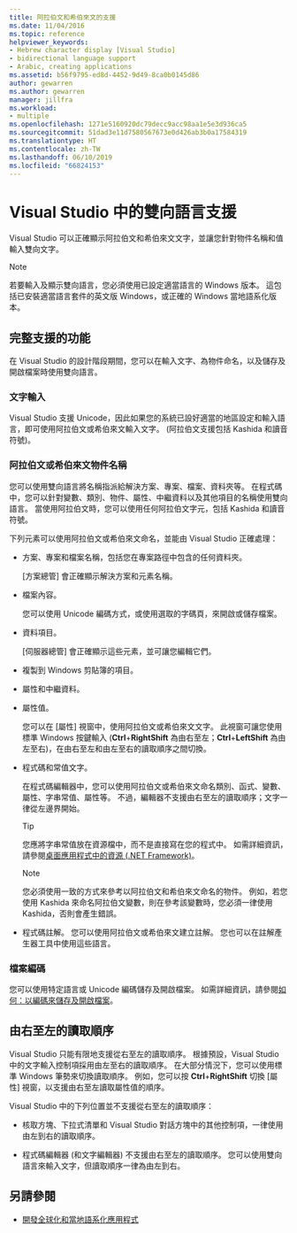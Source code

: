 ```yaml
---
title: 阿拉伯文和希伯來文的支援
ms.date: 11/04/2016
ms.topic: reference
helpviewer_keywords:
- Hebrew character display [Visual Studio]
- bidirectional language support
- Arabic, creating applications
ms.assetid: b56f9795-ed8d-4452-9d49-8ca0b0145d86
author: gewarren
ms.author: gewarren
manager: jillfra
ms.workload:
- multiple
ms.openlocfilehash: 1271e5160920dc79decc9acc98aa1e5e3d936ca5
ms.sourcegitcommit: 51dad3e11d7580567673e0d426ab3b0a17584319
ms.translationtype: HT
ms.contentlocale: zh-TW
ms.lasthandoff: 06/10/2019
ms.locfileid: "66824153"
---
```

# <a name="support-for-bidirectional-languages-in-visual-studio"></a>Visual Studio 中的雙向語言支援

Visual Studio 可以正確顯示阿拉伯文和希伯來文文字，並讓您針對物件名稱和值輸入雙向文字。

> [!NOTE]
> 若要輸入及顯示雙向語言，您必須使用已設定適當語言的 Windows 版本。 這包括已安裝適當語言套件的英文版 Windows，或正確的 Windows 當地語系化版本。

## <a name="fully-supported-features"></a>完整支援的功能

在 Visual Studio 的設計階段期間，您可以在輸入文字、為物件命名，以及儲存及開啟檔案時使用雙向語言。

### <a name="text-entry"></a>文字輸入

Visual Studio 支援 Unicode，因此如果您的系統已設好適當的地區設定和輸入語言，即可使用阿拉伯文或希伯來文輸入文字。 (阿拉伯文支援包括 Kashida 和讀音符號)。

### <a name="arabic-or-hebrew-object-names"></a>阿拉伯文或希伯來文物件名稱

您可以使用雙向語言將名稱指派給解決方案、專案、檔案、資料夾等。 在程式碼中，您可以針對變數、類別、物件、屬性、中繼資料以及其他項目的名稱使用雙向語言。 當使用阿拉伯文時，您可以使用任何阿拉伯文字元，包括 Kashida 和讀音符號。

下列元素可以使用阿拉伯文或希伯來文命名，並能由 Visual Studio 正確處理：

- 方案、專案和檔案名稱，包括您在專案路徑中包含的任何資料夾。

   [方案總管]  會正確顯示解決方案和元素名稱。

- 檔案內容。

   您可以使用 Unicode 編碼方式，或使用選取的字碼頁，來開啟或儲存檔案。

- 資料項目。

   [伺服器總管]  會正確顯示這些元素，並可讓您編輯它們。

- 複製到 Windows 剪貼簿的項目。

- 屬性和中繼資料。

- 屬性值。

   您可以在 [屬性]  視窗中，使用阿拉伯文或希伯來文文字。 此視窗可讓您使用標準 Windows 按鍵輸入 (**Ctrl**+**RightShift** 為由右至左；**Ctrl**+**LeftShift** 為由左至右)，在由右至左和由左至右的讀取順序之間切換。

- 程式碼和常值文字。

   在程式碼編輯器中，您可以使用阿拉伯文或希伯來文命名類別、函式、變數、屬性、字串常值、屬性等。 不過，編輯器不支援由右至左的讀取順序；文字一律從左邊界開始。

   > [!TIP]
   > 您應將字串常值放在資源檔中，而不是直接寫在您的程式中。 如需詳細資訊，請參閱[桌面應用程式中的資源 (.NET Framework)](/dotnet/framework/resources/index)。

   > [!NOTE]
   > 您必須使用一致的方式來參考以阿拉伯文和希伯來文命名的物件。 例如，若您使用 Kashida 來命名阿拉伯文變數，則在參考該變數時，您必須一律使用 Kashida，否則會產生錯誤。

- 程式碼註解。 您可以使用阿拉伯文或希伯來文建立註解。 您也可以在註解產生器工具中使用這些語言。

### <a name="file-encoding"></a>檔案編碼

您可以使用特定語言或 Unicode 編碼儲存及開啟檔案。 如需詳細資訊，請參閱[如何：以編碼來儲存及開啟檔案](../ide/how-to-save-and-open-files-with-encoding.md)。

## <a name="right-to-left-reading-order"></a>由右至左的讀取順序

Visual Studio 只能有限地支援從右至左的讀取順序。 根據預設，Visual Studio 中的文字輸入控制項採用由左至右的讀取順序。 在大部分情況下，您可以使用標準 Windows 筆勢來切換讀取順序。 例如，您可以按 **Ctrl**+**RightShift** 切換 [屬性]  視窗，以支援由右至左讀取屬性值的順序。

Visual Studio 中的下列位置並不支援從右至左的讀取順序：

- 核取方塊、下拉式清單和 Visual Studio 對話方塊中的其他控制項，一律使用由左到右的讀取順序。

- 程式碼編輯器 (和文字編輯器) 不支援由右至左的讀取順序。 您可以使用雙向語言來輸入文字，但讀取順序一律為由左到右。

## <a name="see-also"></a>另請參閱

- [開發全球化和當地語系化應用程式](globalizing-and-localizing-applications.md)
